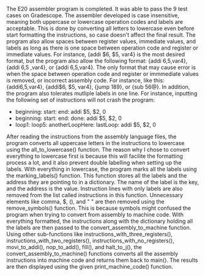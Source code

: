 The E20 assembler program is completed. It was able to pass the 9 test cases on Gradescope. The assembler developed is case insensitive, 
meaning both uppercase or lowercase operation codes and labels are acceptable. This is done by converting all letters to lowercase even 
before start formatting the instructions, so case doesn't affect the final result. The program also allow spaces between register values,
immediate values, and labels as long as there is one space between operation code and register or immediate values. For instance, 
{addi $6, $5, var4} is the most desired format, but the program also allow the following format: {addi $6,$5,var4}, {addi $6,$5 ,var4},
or {addi $6,$5,var4}. The only format that may cause error is when the space between operation code and register or immmediate values is
removed, or incorrect assembly code. For instance, like this: {addi$6,$5,var4}, {addi$6, $5, var4}, {jump 189}, or {sub $5$6@}.
In addition, the program also tolerates mutliple labels in one line. For instance, inputting the following set of instructions will not 
crash the program: 

 - beginning: start: end:
        addi $5, $2, 0
 - beginning: start: end: done: addi $5, $2, 0
 - loop1: loop5: anotherLoopHere: lastLoop:
        addi $5, $2, 0

After reading the instructions from the assembly language files, the program converts all uppercase letters in the instructions to lowercase
using the all_to_lowercase() function. The reason why I chose to convert everything to lowercase first is because this will facilite the 
formatting process a lot, and it also prevent double labelling when setting up the labels. With everything in lowercase, the program marks 
all the labels using the marking_labels() function. This function stores all the labels and the address they are pointing to in a dictionary. 
The name of the label is the key, and the address is the value. Instruction lines with only labels are also removed from the list called
instructions in this function. Unnecessary elements like comma, $, (), and " " are then removed using the remove_symbols() function. This is
because symbols might confused the program when trying to convert from assembly to machine code. With everything formatted, the instructions 
along with the dictionary holding all the labels are then passed to the convert_assembly_to_machine function. Using other sub-functions like 
instructions_with_three_registers(), instructions_with_two_registers(), instructions_with_no_registers(), movi_to_addi(),  nop_to_add(), 
fill(), and halt_to_j(), the convert_assembly_to_machine() functions converts all the assembly instructions into machine code and returns 
them back to main(). The results are then displayed using the given print_machine_code() function. 

